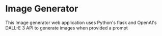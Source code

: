 # Image Generator
 This Image generator web application uses Python's flask and OpenAI's DALL-E 3 API to generate images when provided a prompt
